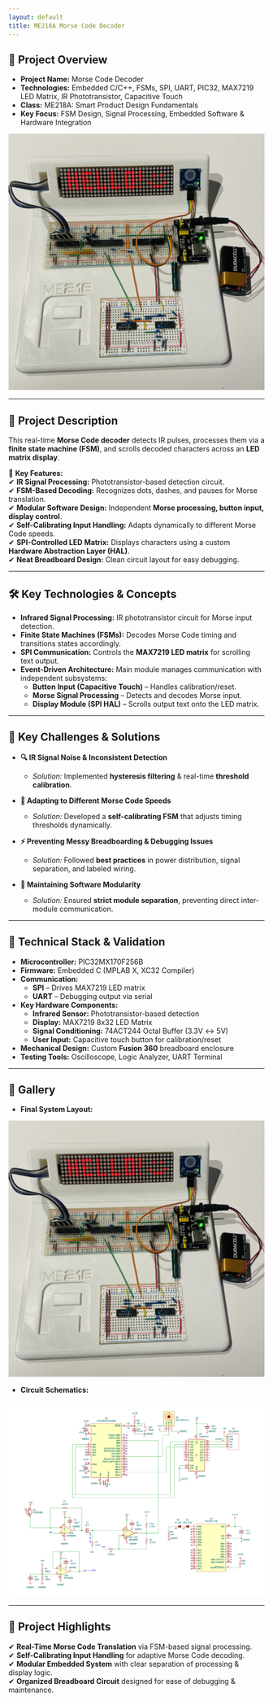 ```yaml
---
layout: default
title: ME218A Morse Code Decoder
---
```


## 🚀 **Project Overview**  
- **Project Name:** Morse Code Decoder  
- **Technologies:** Embedded C/C++, FSMs, SPI, UART, PIC32, MAX7219 LED Matrix, IR Phototransistor, Capacitive Touch  
- **Class:** ME218A: Smart Product Design Fundamentals  
- **Key Focus:** FSM Design, Signal Processing, Embedded Software & Hardware Integration  

<div class="image-container">
  <img src="../assets/images/me218a-morse-decoder/morse-decoder-main.jpg" alt="Final Setup">
</div>

---

## 📖 **Project Description**  

This real-time **Morse Code decoder** detects IR pulses, processes them via a **finite state machine (FSM)**, and scrolls decoded characters across an **LED matrix display**.  

🔹 **Key Features:**  
✔ **IR Signal Processing:** Phototransistor-based detection circuit.  
✔ **FSM-Based Decoding:** Recognizes dots, dashes, and pauses for Morse translation.  
✔ **Modular Software Design:** Independent **Morse processing, button input, display control**.  
✔ **Self-Calibrating Input Handling:** Adapts dynamically to different Morse Code speeds.  
✔ **SPI-Controlled LED Matrix:** Displays characters using a custom **Hardware Abstraction Layer (HAL)**.  
✔ **Neat Breadboard Design:** Clean circuit layout for easy debugging.  

---

## 🛠️ **Key Technologies & Concepts**  

- **Infrared Signal Processing:** IR phototransistor circuit for Morse input detection.  
- **Finite State Machines (FSMs):** Decodes Morse Code timing and transitions states accordingly.  
- **SPI Communication:** Controls the **MAX7219 LED matrix** for scrolling text output.  
- **Event-Driven Architecture:** Main module manages communication with independent subsystems:  
  - **Button Input (Capacitive Touch)** – Handles calibration/reset.  
  - **Morse Signal Processing** – Detects and decodes Morse input.  
  - **Display Module (SPI HAL)** – Scrolls output text onto the LED matrix.  

---

## 🚩 **Key Challenges & Solutions**  

- **🔍 IR Signal Noise & Inconsistent Detection**  
  - *Solution:* Implemented **hysteresis filtering** & real-time **threshold calibration**.  

- **🔄 Adapting to Different Morse Code Speeds**  
  - *Solution:* Developed a **self-calibrating FSM** that adjusts timing thresholds dynamically.  

- **⚡ Preventing Messy Breadboarding & Debugging Issues**  
  - *Solution:* Followed **best practices** in power distribution, signal separation, and labeled wiring.  

- **🔗 Maintaining Software Modularity**  
  - *Solution:* Ensured **strict module separation**, preventing direct inter-module communication.  

---

## 🧰 **Technical Stack & Validation**  

- **Microcontroller:** PIC32MX170F256B  
- **Firmware:** Embedded C (MPLAB X, XC32 Compiler)  
- **Communication:**  
  - **SPI** – Drives MAX7219 LED matrix  
  - **UART** – Debugging output via serial  
- **Key Hardware Components:**  
  - **Infrared Sensor:** Phototransistor-based detection  
  - **Display:** MAX7219 8x32 LED Matrix  
  - **Signal Conditioning:** 74ACT244 Octal Buffer (3.3V ↔ 5V)  
  - **User Input:** Capacitive touch button for calibration/reset  
- **Mechanical Design:** Custom **Fusion 360** breadboard enclosure  
- **Testing Tools:** Oscilloscope, Logic Analyzer, UART Terminal  

---

## 📸 **Gallery**  

- **Final System Layout:**  
<div class="image-container">
  <img src="../assets/images/me218a-morse-decoder/morse-decoder-main.jpg" alt="Final Setup">
</div>

- **Circuit Schematics:**  
<div class="image-container">
  <img src="../assets/images/me218a-morse-decoder/morse-decoder-circuit.png" alt="Circuit Schematic">
</div>

---

## 🌟 **Project Highlights**  

✔ **Real-Time Morse Code Translation** via FSM-based signal processing.  
✔ **Self-Calibrating Input Handling** for adaptive Morse Code decoding.  
✔ **Modular Embedded System** with clear separation of processing & display logic.  
✔ **Organized Breadboard Circuit** designed for ease of debugging & maintenance.  
